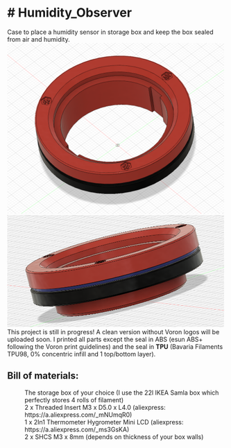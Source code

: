 <body>
  <h1># Humidity_Observer</h1>
<div>Case to place a humidity sensor in storage box and keep the box sealed from air and humidity.
    <br><img src="https://github.com/flow1990/Humidity_Observer/blob/main/Pictures/screenshot_front_view_voron_logo.png" alt="front_view_voron_design" width="500">
    <img src="https://github.com/flow1990/Humidity_Observer/blob/main/Pictures/screenshot_side_view.png" alt="side" width="500">
    <br>This project is still in progress!
  A clean version without Voron logos will be uploaded soon.
  I printed all parts except the seal in ABS (esun ABS+ following the Voron print guidelines) and the seal in <B>TPU</B> (Bavaria Filaments TPU98, 0% concentric infill and 1 top/bottom layer).
  </div>
  <p>
      <h2>Bill of materials:</h2>
  <dl>
    <dd>The storage box of your choice (I use the 22l IKEA Samla box which perfectly stores 4 rolls of filament)
    <dd>2 x Threaded Insert M3 x D5.0 x L4.0 (aliexpress: https://a.aliexpress.com/_mNUmqR0)</dd>
    <dd>1 x 2In1 Thermometer Hygrometer Mini LCD (aliexpress: https://a.aliexpress.com/_ms3GsKA)</dd>
    <dd>2 x SHCS M3 x 8mm (depends on thickness of your box walls)</dd>
  </dl>
  </p>
</body>
